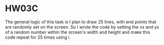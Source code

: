 # HW03C

The general logic of this task is I plan to draw 25 lines, with end points that are randomly set on the screen. So I wrote the code by setting the xs and ys of a random number within the screen's width and height and make this code repeat for 25 times using i. 
